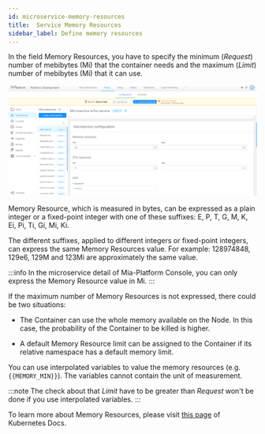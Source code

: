 ```yaml
---
id: microservice-memory-resources
title:  Service Memory Resources
sidebar_label: Define memory resources
---
```

In the field Memory Resources, you have to specify the minimum (_Request_) number of mebibytes (Mi) that the container needs and the maximum (_Limit_) number of mebibytes (Mi) that it can use.

![memory-resources](img/memory-resources.png)

Memory Resource, which is measured in bytes, can be expressed as a plain integer or a fixed-point integer with one of these suffixes: E, P, T, G, M, K, Ei, Pi, Ti, Gi, Mi, Ki.

The different suffixes, applied to different integers or fixed-point integers, can express the same Memory Resources value. For example: 128974848, 129e6, 129M and 123Mi are approximately the same value.

:::info
In the microservice detail of Mia-Platform Console, you can only express the Memory Resource value in Mi.
:::

If the maximum number of Memory Resources is not expressed, there could be two situations:

* The Container can use the whole memory available on the Node. In this case, the probability of the Container to be killed is higher.

* A default Memory Resource limit can be assigned to the Container if its relative namespace has a default memory limit.

You can use interpolated variables to value the memory resources (e.g. `{{MEMORY_MIN}}`). The variables cannot contain the unit of measurement.

:::note
The check about that _Limit_ have to be greater than _Request_ won't be done if you use interpolated variables.
:::

To learn more about Memory Resources, please visit [this page](https://kubernetes.io/docs/tasks/configure-pod-container/assign-memory-resource/#memory-units) of Kubernetes Docs.
